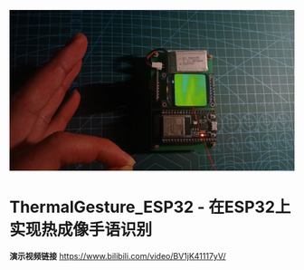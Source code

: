 
![_](/4.Img/preface.jpg)

# ThermalGesture_ESP32 - 在ESP32上实现热成像手语识别  
**演示视频链接** https://www.bilibili.com/video/BV1jK41117yV/

